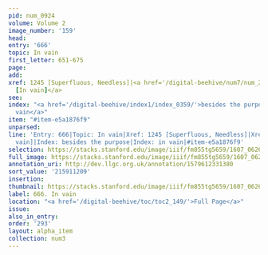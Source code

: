 ```yaml
---
pid: num_0924
volume: Volume 2
image_number: '159'
head:
entry: '666'
topic: In vain
first_letter: 651-675
page:
add:
xref: 1245 [Superfluous, Needless]|<a href='/digital-beehive/num7/num_2317/'>1553
  [In vain]</a>
see:
index: "<a href='/digital-beehive/index1/index_0359/'>besides the purpose</a>|<a href='/digital-beehive/index3/index_2088/'>in
  vain</a>"
item: "#item-e5a1876f9"
unparsed:
line: 'Entry: 666|Topic: In vain|Xref: 1245 [Superfluous, Needless]|Xref: 1553 [In
  vain]|Index: besides the purpose|Index: in vain|#item-e5a1876f9'
selection: https://stacks.stanford.edu/image/iiif/fm855tg5659/1607_0626/372,1209,2922,1053/full/0/default.jpg
full_image: https://stacks.stanford.edu/image/iiif/fm855tg5659/1607_0626/full/full/0/default.jpg
annotation_uri: http://dev.llgc.org.uk/annotation/1579612331380
sort_value: '215911209'
insertion:
thumbnail: https://stacks.stanford.edu/image/iiif/fm855tg5659/1607_0626/372,1209,600,180/250,/0/default.jpg
label: 666. In vain
location: "<a href='/digital-beehive/toc/toc2_149/'>Full Page</a>"
issue:
also_in_entry:
order: '293'
layout: alpha_item
collection: num3
---
```

